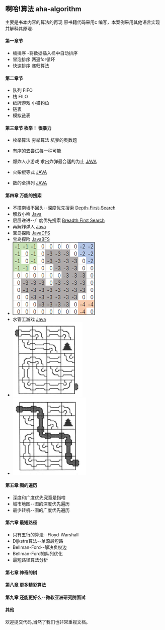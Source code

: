 ## 啊哈!算法  aha-algorithm

主要是书本内容的算法的再现
原书籍代码采用c 编写，本案例采用其他语言实现 并解释其原理.


#### 第一章节
* 桶排序 -将数据插入桶中自动排序  
* 冒泡排序  两遍for循环  
* 快速排序  递归算法  

#### 第二章节
* 队列 FIFO  
* 栈   FILO  
* 纸牌游戏 小猫钓鱼  
* 链表  
* 模拟链表

#### 第三章节 枚举！ 很暴力
* 枚举算法  穷举算法  坑爹的奥数题
* 有序的去尝试每一种可能  

* 爆炸人小游戏 求出炸弹最合适的为止  [JAVA](./src/main/java/indi/hbn/algorithm/ahaalgorithm/chapter3/_1Bomber.java)
* 火柴棍等式 [JAVA](./src/main/java/indi/hbn/algorithm/ahaalgorithm/chapter3/_2Matchstick.java)
* 数的全排列 [JAVA](./src/main/java/indi/hbn/algorithm/ahaalgorithm/chapter3/_3FullPermutationofnumbers.java)

#### 第四章 万能的搜索 
* 不撞南墙不回头--深度优先搜索 [Depth-First-Search](./src/main/java/indi/hbn/algorithm/ahaalgorithm/chapter4/_1DepthFirstSearch.java)
* 解救小哈  [Java](./src/main/java/indi/hbn/algorithm/ahaalgorithm/chapter4/_2saveXiaoHa.java)                            
* 层层递进--广度优先搜索  [Breadth First Search](./src/main/java/indi/hbn/algorithm/ahaalgorithm/chapter4/_3BreadthFirstSearch.java)
* 再解炸弹人  [Java](./src/main/java/indi/hbn/algorithm/ahaalgorithm/chapter4/_4bomb_Two.java)
* 宝岛探险  [JavaDFS](./src/main/java/indi/hbn/algorithm/ahaalgorithm/chapter4/_5BaoDaoBFS.java)
* 宝岛探险  [JavaBFS](./src/main/java/indi/hbn/algorithm/ahaalgorithm/chapter4/_5BaoDaoDFS.java)
* ![](./jpgs/20180110161202479.png)  
* 水管工游戏  [Java](./src/main/java/indi/hbn/algorithm/ahaalgorithm/chapter4/_6PlumberGame.java)
* ![](./jpgs/20180329215647632.png)  
* ![](./jpgs/20180329215700719.png)  

#### 第五章 图的遍历
* 深度和广度优先究竟是指啥
* 城市地图--图的深度优先遍历
* 最少转机--图的广度优先遍历

#### 第六章 最短路径
* 只有五行的算法--Floyd-Warshall
* Dijkstra算法--单源最短路
* Bellman-Ford--解决负权边
* Bellman-Ford的队列优化
* 最短路径算法分析

#### 第七章 神奇的树


#### 第八章 更多精彩算法


#### 第九章 还能更好么--微软亚洲研究院面试


#### 其他   
欢迎提交代码,当然了我们也非常重视文档。


